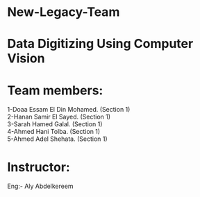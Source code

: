 # New-Legacy-Team
# Data Digitizing Using Computer Vision

# Team members:  

1-Doaa Essam El Din Mohamed.  (Section 1)  
2-Hanan Samir El Sayed.  (Section 1)  
3-Sarah Hamed Galal.  (Section 1)  
4-Ahmed Hani Tolba.  (Section 1)  
5-Ahmed Adel Shehata.  (Section 1)  

# Instructor:  
Eng:- Aly Abdelkereem
